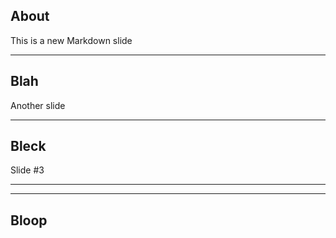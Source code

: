 ##  About

This is a new Markdown slide

---

<!-- .slide: class="slideclass" -->

## Blah <!-- .element: class="thatsright" -->

Another slide <!-- .element: class="yomomma" data-someattr="foo" -->

---

## Bleck

Slide #3

---

<!-- .slide: data-background="./img/sorry-ie.jpg" -->

---

## Bloop